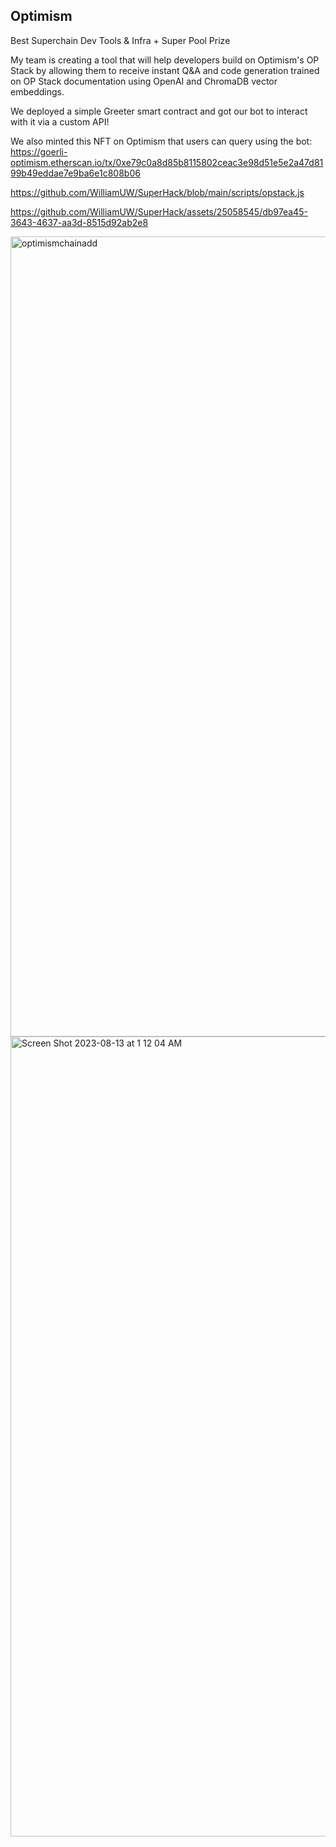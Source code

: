 ## Optimism
Best Superchain Dev Tools & Infra + Super Pool Prize

My team is creating a tool that will help developers build on Optimism's OP Stack by allowing them to receive instant Q&A and code generation trained on OP Stack documentation using OpenAI and ChromaDB vector embeddings.

We deployed a simple Greeter smart contract and got our bot to interact with it via a custom API! 

We also minted this NFT on Optimism that users can query using the bot: https://goerli-optimism.etherscan.io/tx/0xe79c0a8d85b8115802ceac3e98d51e5e2a47d8199b49eddae7e9ba6e1c808b06

https://github.com/WilliamUW/SuperHack/blob/main/scripts/opstack.js

https://github.com/WilliamUW/SuperHack/assets/25058545/db97ea45-3643-4637-aa3d-8515d92ab2e8

<img width="1280" alt="optimismchainadd" src="https://github.com/WilliamUW/SuperHack/assets/25058545/aba00975-ab0c-45ee-933e-ac4644fa578b">
<img width="1280" alt="Screen Shot 2023-08-13 at 1 12 04 AM" src="https://github.com/WilliamUW/SuperHack/assets/25058545/1918dcc0-4b21-4b1f-be95-97cd86f126ae">

